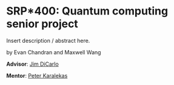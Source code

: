 SRP\*400: Quantum computing senior project
==========================================

Insert description / abstract here.

by Evan Chandran and Maxwell Wang

**Advisor**: [Jim DiCarlo](https://www.exeter.edu/faculty/james-dicarlo)

**Mentor**: [Peter Karalekas](https://github.com/karalekas)
